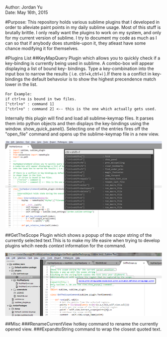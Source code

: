 Author: Jordan Yu  
Date: May 16th, 2015  

#Purpose:
This repository holds various sublime plugins that I developed in order to alleviate paint points in my daily sublime usage. Most of this stuff is brutally brittle. I only really want the plugins to work on my system, and only for my current version of sublime. I try to document my code as much as I can so that if anybody does stumble-upon it, they atleast have some chance modifying it for themselves.

#Plugins List
##KeyMapQuery
Plugin which allows you to quickly check if a key-binding is currently being 
used in sublime. A combo-box will appear displaying a list of bound key-
bindings. Type a key-combination into the input box to narrow the results
( i.e. ctrl+k,ctrl+i ).If there is a conflict in key-bindings the default behavoiur is to show the highest precendence match lower in the list. 

    For Example:
    if ctrl+o is bound in two files.
    ["ctrl+o" : command 1]
    ["ctrl+o" : command 2] <-- this is the one which actually gets used.

Internally this plugin will find and load all sublime-keymap files. It parses 
them into python objects and then displays the key-bindings using the window.
show\_quick\_panel(). Selecting one of the entries fires off the "open_file" command and opens up the sublime-keymap file in a new view.

![Screenshot of KeyMapQuery plugin.](screenshots/KeyMapQuery_1.png "KeyMapQuery")

##GetTheScope
Plugin which shows a popup of the _scope_ string of the currently selected text.This is to make my life easire when trying to develop plugins whcih needs _context_ information for the command.

![Screenshot of GetTheScope plugin.](screenshots/GetTheScope_1.png "GetTheScope")

##Misc
###RenameCurrentView 
    hotkey command to rename the currently opened view.
###ExpandtoString
	 command to wrap the closest quoted text.
